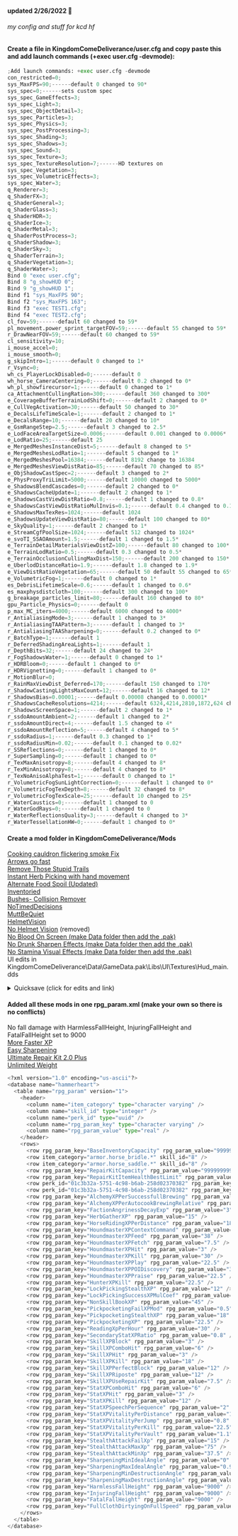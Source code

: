 
#### updated 2/26/2022 :ramen:

###### my config and stuff for kcd hf

#### Create a file in KingdomComeDeliverance/user.cfg and copy paste this and add launch commands (+exec user.cfg -devmode):

```python
;Add launch commands: +exec user.cfg -devmode
con_restricted=0;
sys_MaxFPS=90;------default 0 changed to 90*
sys_spec=0;------sets custom spec
sys_spec_GameEffects=3;
sys_spec_Light=3;
sys_spec_ObjectDetail=3;
sys_spec_Particles=3;
sys_spec_Physics=3;
sys_spec_PostProcessing=3;
sys_spec_Shading=3;
sys_spec_Shadows=3;
sys_spec_Sound=3;
sys_spec_Texture=3;
sys_spec_TextureResolution=7;------HD textures on
sys_spec_Vegetation=3;
sys_spec_VolumetricEffects=3;
sys_spec_Water=3;
q_Renderer=3;
q_ShaderFX=3;
q_ShaderGeneral=3;
q_ShaderGlass=3;
q_ShaderHDR=3;
q_ShaderIce=3;
q_ShaderMetal=3;
q_ShaderPostProcess=3;
q_ShaderShadow=3;
q_ShaderSky=3;
q_ShaderTerrain=3;
q_ShaderVegetation=3;
q_ShaderWater=3;
Bind 0 "exec user.cfg";
Bind 8 "g_showHUD 0";
Bind 9 "g_showHUD 1";
Bind f1 "sys_MaxFPS 90";
Bind f2 "sys_MaxFPS 163";
Bind f3 "exec TEST1.cfg";
Bind f4 "exec TEST2.cfg";
cl_fov=59;------default 60 changed to 59*
pl_movement.power_sprint_targetFOV=59;------default 55 changed to 59*
r_DrawNearFOV=59;------default 60 changed to 59*
cl_sensitivity=10;
i_mouse_accel=0;
i_mouse_smooth=0;
g_skipIntro=1;------default 0 changed to 1*
r_Vsync=0;
wh_cs_PlayerLockDisabled=0;------default 0
wh_horse_CameraCentering=0;------default 0.2 changed to 0*
wh_pl_showfirecursor=1;------default 0 changed to 1*
ca_AttachmentCullingRation=300;------default 360 changed to 300*
e_CoverageBufferTerrainLodShift=0;------default 2 changed to 0*
e_CullVegActivation=30;------default 50 changed to 30*
e_DecalsLifeTimeScale=1;------default 2 changed to 1*
e_DecalsRange=10;------default 20 changed to 10*
e_GsmRangeStep=2.5;------default 3 changed to 2.5*
e_LodFaceAreaTargetSize=0.0006;------default 0.001 changed to 0.0006*
e_LodRatio=25;------default 25
e_MergedMeshesInstanceDist=5;------default 8 changed to 5*
e_MergedMeshesLodRatio=1;------default 5 changed to 1*
e_MergedMeshesPool=16384;------default 8192 change to 16384
e_MergedMeshesViewDistRatio=85;------default 70 changed to 85*
e_ObjShadowCastSpec=2;------default 3 changed to 2*
e_PhysProxyTriLimit=5000;------default 10000 changed to 5000*
e_ShadowsBlendCascades=0;------default 2 changed to 0*
e_ShadowsCacheUpdate=1;------default 2 changed to 1*
e_ShadowsCastViewDistRatio=0.8;------default 1 changed to 0.8*
e_ShadowsCastViewDistRatioMulInvis=0.1;------default 0.4 changed to 0.1*
e_ShadowsMaxTexRes=1024;------default 1024
e_ShadowsUpdateViewDistRatio=80;------default 100 changed to 80*
e_SkyQuality=1;------default 2 changed to 1*
e_StreamCgfPoolSize=1024;------default 512 changed to 1024*
e_svoTI_SSAOAmount=1.5;------default 1 changed to 1.5*
e_TerrainDetailMaterialsViewDistZ=100;------default 80 changed to 100*
e_TerrainLodRatio=0.5;------default 0.3 changed to 0.5*
e_TerrainOcclusionCullingMaxDist=150;------default 200 changed to 150*
e_UberlodDistanceRatio=1.9;------default 1.8 changed to 1.9*
e_ViewDistRatioVegetation=65;------default 50 default 55 changed to 65*
e_VolumetricFog=1;------default 0 changed to 1*
es_DebrisLifetimeScale=0.6;------default 1 changed to 0.6*
es_maxphysdistcloth=100;------default 300 changed to 100*
g_breakage_particles_limit=80;------default 160 changed to 80*
gpu_Particle_Physics=0;------default 0
p_max_MC_iters=4000;------default 6000 changed to 4000*
r_AntialiasingMode=3;------default 1 changed to 3*
r_AntialiasingTAAPattern=3;------default 1 changed to 3*
r_AntialiasingTAASharpening=0;------default 0.2 changed to 0*
r_BatchType=1;------default 1
r_DeferredShadingAreaLights=1;------default 1
r_DepthBits=32;------default 24 changed to 24*
r_FogShadowsWater=1;------default 0 changed to 1*
r_HDRBloom=0;------default 1 changed to 0*
r_HDRVignetting=0;------default 1 changed to 0*
r_MotionBlur=0;
r_RainMaxViewDist_Deferred=170;------default 150 changed to 170*
r_ShadowCastingLightsMaxCount=12;------default 16 changed to 12*
r_ShadowsBias=0.00001;------default 0.00008 changed to 0.00001*
r_ShadowsCacheResolutions=4214;------default 6324,4214,2810,1872,624 changed to 4214*
r_ShadowsScreenSpace=1;------default 2 changed to 1*
r_ssdoAmountAmbient=2;------default 1 changed to 2*
r_ssdoAmountDirect=4;------default 1.5 changed to 4*
r_ssdoAmountReflection=5;------default 4 changed to 5*
r_ssdoRadius=1;------default 0.3 changed to 1*
r_ssdoRadiusMin=0.02;------default 0.1 changed to 0.02*
r_SSReflections=0;------default 1 changed to 0*
r_SuperSampling=0;------default 1 changed to 0*
r_TexMaxAnisotropy=8;------default 4 changed to 8*
r_TexMinAnisotropy=8;------default 4 changed to 8*
r_TexNoAnisoAlphaTest=1;------default 0 changed to 1*
r_VolumetricFogSunLightCorrection=0;------default 1 changed to 0*
r_VolumetricFogTexDepth=8;------default 32 changed to 8*
r_VolumetricFogTexScale=25;------default 10 changed to 25*
r_WaterCaustics=0;------default 1 changed to 0
r_WaterGodRays=0;------default 1 changed to 0
r_WaterReflectionsQuality=3;------default 4 changed to 3*
r_WaterTessellationHW=0;------default 1 changed to 0*
```
#### Create a mod folder in KingdomComeDeliverance/Mods

[Cooking cauldron flickering smoke Fix](https://www.nexusmods.com/kingdomcomedeliverance/mods/1177)
<br>
[Arrows go fast](https://www.nexusmods.com/kingdomcomedeliverance/mods/1240)
<br>
[Remove Those Stupid Trails](https://www.nexusmods.com/kingdomcomedeliverance/mods/7)
<br>
[Instant Herb Picking with hand movement](https://www.nexusmods.com/kingdomcomedeliverance/mods/367)
<br>
[Alternate Food Spoil (Updated)](https://www.nexusmods.com/kingdomcomedeliverance/mods/1065)
<br>
[Inventoried](https://www.nexusmods.com/kingdomcomedeliverance/mods/797)
<br>
[Bushes- Collision Remover](https://www.nexusmods.com/kingdomcomedeliverance/mods/591)
<br>
[NoTimedDecisions](https://www.nexusmods.com/kingdomcomedeliverance/mods/1343)
<br>
[MuttBeQuiet](https://www.nexusmods.com/kingdomcomedeliverance/mods/1322)
<br>
[HelmetVision](https://www.nexusmods.com/kingdomcomedeliverance/mods/1337)
<br>
[No Helmet Vision](https://www.nexusmods.com/kingdomcomedeliverance/mods/28) (removed)
<br>
[No Blood On Screen (make Data folder then add the .pak)](https://www.nexusmods.com/kingdomcomedeliverance/mods/58)
<br>
[No Drunk Sharpen Effects (make Data folder then add the .pak)](https://www.nexusmods.com/kingdomcomedeliverance/mods/105)
<br>
[No Stamina Visual Effects (make Data folder then add the .pak)](https://www.nexusmods.com/kingdomcomedeliverance/mods/10)
<br>
UI edits in KingdomComeDeliverance\Data\GameData.pak\Libs\UI\Textures\Hud_main.dds
<br>
<details><summary>Quicksave (click for edits and link)</summary>
<p>

[Quicksave](https://www.nexusmods.com/kingdomcomedeliverance/mods/1282)

#### replace defaultprofile.xml and edit lines in Quicksave\Data\Data.pak\Libs\Config\defaultprofile.xml

```python
updated to latest KingdomComeDeliverance\Data\patch\ipl_patch_010800.pak\libs\config\defaultprofile.xml
then added:
<action consoleCmd="1" keyboard="f5" name="quicksave" onPress="1" />
under <actionmap name="default" version="22">

also had to add:
<action name="call_horse" onPress="1" onRelease="1"
<action name="horse_dismount" onPress="1" onRelease="1"
the onRelease="1" part after those to fix getting off a horse...
```
</p>
</details>

#### Added all these mods in one rpg_param.xml (make your own so there is no conflicts)

No fall damage with HarmlessFallHeight, InjuringFallHeight and FatalFallHeight set to 9000
<br>
[More Faster XP](https://www.nexusmods.com/kingdomcomedeliverance/mods/1129)
<br>
[Easy Sharpening](https://www.nexusmods.com/kingdomcomedeliverance/mods/336)
<br>
[Ultimate Repair Kit 2.0 Plus](https://www.nexusmods.com/kingdomcomedeliverance/mods/1292)
<br>
[Unlimited Weight](https://www.nexusmods.com/kingdomcomedeliverance/mods/12)

```python
<?xml version="1.0" encoding="us-ascii"?>
<database name="hammerheart">
  <table name="rpg_param" version="1">
    <header>
      <column name="item_category" type="character varying" />
      <column name="skill_id" type="integer" />
      <column name="perk_id" type="uuid" />
      <column name="rpg_param_key" type="character varying" />
      <column name="rpg_param_value" type="real" />
    </header>
    <rows>
      <row rpg_param_key="BaseInventoryCapacity" rpg_param_value="999999999" />
      <row item_category="armor.horse_bridle.*" skill_id="8" />
      <row item_category="armor.horse_saddle.*" skill_id="8" />
      <row rpg_param_key="RepairKitCapacity" rpg_param_value="999999999" />
      <row rpg_param_key="RepairKitItemHealthBestLimit" rpg_param_value="0" />
      <row perk_id="01c3b32a-5751-4c98-b6ab-258d02370382" rpg_param_key="RepairKitCapacity" rpg_param_value="999999999" />
      <row perk_id="01c3b32a-5751-4c98-b6ab-258d02370382" rpg_param_key="RepairKitItemHealthBestLimit" rpg_param_value="0" />
      <row rpg_param_key="AlchemyXPPerSuccessfullBrewing" rpg_param_value="60" />
      <row rpg_param_key="AlchemyXPPerAutocookBrewingRelative" rpg_param_value="0.2" />
      <row rpg_param_key="FactionAngrinessDecayExp" rpg_param_value="3" />
      <row rpg_param_key="HerbGatherXP" rpg_param_value="15" />
      <row rpg_param_key="HorseRidingXPPerDistance" rpg_param_value="18.8" />
      <row rpg_param_key="HoundmasterXPContextCommand" rpg_param_value="3" />
      <row rpg_param_key="HoundmasterXPFeed" rpg_param_value="38" />
      <row rpg_param_key="HoundmasterXPFetch" rpg_param_value="7.5" />
      <row rpg_param_key="HoundmasterXPHit" rpg_param_value="3" />
      <row rpg_param_key="HoundmasterXPKill" rpg_param_value="30" />
      <row rpg_param_key="HoundmasterXPPlay" rpg_param_value="22.5" />
      <row rpg_param_key="HoundmasterXPPOIDiscovery" rpg_param_value="30" />
      <row rpg_param_key="HoundmasterXPPraise" rpg_param_value="22.5" />
      <row rpg_param_key="HunterXPKill" rpg_param_value="22.5" />
      <row rpg_param_key="LockPickingStealthXP" rpg_param_value="12" />
      <row rpg_param_key="LockPickingSuccessXPMulCoef" rpg_param_value="27" />
      <row rpg_param_key="NonSkillBookXP" rpg_param_value="45" />
      <row rpg_param_key="PickpocketingFailXPMod" rpg_param_value="0.5" />
      <row rpg_param_key="PickpocketingStealthXP" rpg_param_value="18" />
      <row rpg_param_key="PickpocketingXP" rpg_param_value="22.5" />
      <row rpg_param_key="ReadingXpPerHour" rpg_param_value="30" />
      <row rpg_param_key="SecondaryStatXPRatio" rpg_param_value="0.8" />
      <row rpg_param_key="SkillXPBlock" rpg_param_value="3" />
      <row rpg_param_key="SkillXPComboHit" rpg_param_value="6" />
      <row rpg_param_key="SkillXPHit" rpg_param_value="3" />
      <row rpg_param_key="SkillXPKill" rpg_param_value="18" />
      <row rpg_param_key="SkillXPPerfectBlock" rpg_param_value="12" />
      <row rpg_param_key="SkillXPRiposte" rpg_param_value="12" />
      <row rpg_param_key="SkillXPUseRepairKit" rpg_param_value="7.5" />
      <row rpg_param_key="StatXPComboHit" rpg_param_value="6" />
      <row rpg_param_key="StatXPHit" rpg_param_value="3" />
      <row rpg_param_key="StatXPKill" rpg_param_value="12" />
      <row rpg_param_key="StatXPSpeechPerSequence" rpg_param_value="2" />
      <row rpg_param_key="StatXPVitalityPerDistance" rpg_param_value="12" />
      <row rpg_param_key="StatXPVitalityPerJump" rpg_param_value="0.8" />
      <row rpg_param_key="StatXPVitalityPerKill" rpg_param_value="22.5" />
      <row rpg_param_key="StatXPVitalityPerVault" rpg_param_value="1.1" />
      <row rpg_param_key="StealthAttackFailXp" rpg_param_value="15" />
      <row rpg_param_key="StealthAttackMaxXp" rpg_param_value="75" />
      <row rpg_param_key="StealthAttackMinXp" rpg_param_value="37.5" />
      <row rpg_param_key="SharpeningMinIdealAngle" rpg_param_value="0" />
      <row rpg_param_key="SharpeningMaxIdealAngle" rpg_param_value="0.98" />
      <row rpg_param_key="SharpeningMinDestructionAngle" rpg_param_value="0.99" />
      <row rpg_param_key="SharpeningMaxDestructionAngle" rpg_param_value="1" />
      <row rpg_param_key="HarmlessFallHeight" rpg_param_value="9000" />
      <row rpg_param_key="InjuringFallHeight" rpg_param_value="9000" />
      <row rpg_param_key="FatalFallHeight" rpg_param_value="9000" />
      <row rpg_param_key="FullClothDirtyingOnFullSpeed" rpg_param_value="5000" />
    </rows>
  </table>
</database>
```
